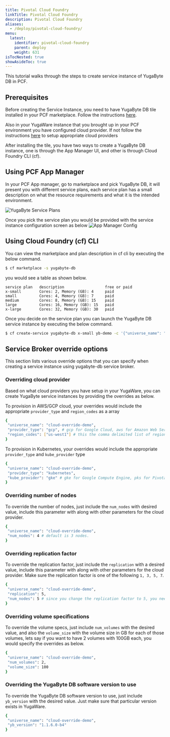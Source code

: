 ```yaml
---
title: Pivotal Cloud Foundry
linkTitle: Pivotal Cloud Foundry
description: Pivotal Cloud Foundry
aliases:
  - /deploy/pivotal-cloud-foundry/
menu:
  latest:
    identifier: pivotal-cloud-foundry
    parent: deploy
    weight: 631
isTocNested: true
showAsideToc: true
---
```


This tutorial walks through the steps to create service instance of YugaByte DB in PCF.  

## Prerequisites

Before creating the Service Instance, you need to have YugaByte DB tile installed in your PCF marketplace. Follow the instructions
[here](https://docs.pivotal.io/partners/yugabyte-db/).

Also in your YugaWare instance that you brought up in your PCF environment you have configured cloud provider. If not follow the
instructions [here](../enterprise-edition/configure-cloud-providers/) to setup appropriate cloud
providers

After installing the tile, you have two ways to create a YugaByte DB instance, one is through the App Manager UI, and other is through
Cloud Foundry CLI (cf).

## Using PCF App Manager

In your PCF App manager, go to marketplace and pick YugaByte DB, it will present you with different service plans,
each service plan has a small description on what the resource requirements and what it is the intended environment.

![YugaByte Service Plans](/images/deploy/pivotal-cloud-foundry/service-plan-choices.png)

Once you pick the service plan you would be provided with the service instance configuration screen as below
![App Manager Config](/images/deploy/pivotal-cloud-foundry/apps-manager-config.png)

## Using Cloud Foundry (cf) CLI

You can view the marketplace and plan description in cf cli by executing the below command.

```sh
$ cf marketplace -s yugabyte-db
```

you would see a table as shown below.

```
service plan   description                  free or paid
x-small        Cores: 2, Memory (GB): 4     paid
small          Cores: 4, Memory (GB): 7     paid
medium         Cores: 8, Memory (GB): 15    paid
large          Cores: 16, Memory (GB): 15   paid
x-large        Cores: 32, Memory (GB): 30   paid
```

Once you decide on the service plan you can launch the YugaByte DB service instance by executing the below command.

```sh
$ cf create-service yugabyte-db x-small yb-demo -c '{"universe_name": "yb-demo"}'
```

## Service Broker override options

This section lists various override options that you can specify when creating a service instance using yugabyte-db service broker.

### Overriding cloud provider

Based on what cloud providers you have setup in your YugaWare, you can create YugaByte service instances by providing
the overrides as below.

To provision in AWS/GCP cloud, your overrides would include the appropriate `provider_type` and `region_codes` as a array

```sh
{
 "universe_name": "cloud-override-demo",
 "provider_type": "gcp", # gcp for Google Cloud, aws for Amazon Web Service
 "region_codes": ["us-west1"] # this the comma delimited list of regions
}
```

To provision in Kubernetes, your overrides would include the appropriate `provider_type` and `kube_provider` type

```sh
{
 "universe_name": "cloud-override-demo",
 "provider_type": "kubernetes",
 "kube_provider": "gke" # gke for Google Compute Engine, pks for Pivotal Container Service (default)
}
```

### Overriding number of nodes

To override the number of nodes, just include the `num_nodes` with desired value, include this parameter with along with
other parameters for the cloud provider.

```sh
{
 "universe_name": "cloud-override-demo",
 "num_nodes": 4 # default is 3 nodes.
}
```

### Overriding replication factor

To override the replication factor, just include the `replication` with a desired value, include this parameter with along with
other parameters for the cloud provider. Make sure the replication factor is one of the following `1, 3, 5, 7`.

```sh
{
 "universe_name": "cloud-override-demo",
 "replication": 5,
 "num_nodes": 5 # since you change the replication factor to 5, you need to override the num_nodes to be 5 minimum.
}
```

### Overriding volume specifications

To override the volume specs, just include `num_volumes` with the desired value, and also the `volume_size` with the volume size
in GB for each of those volumes, lets say if you want to have 2 volumes with 100GB each, you would specify the overrides as below.

```sh
{
 "universe_name": "cloud-override-demo",
 "num_volumes": 2,
 "volume_size": 100
}
```

### Overriding the YugaByte DB software version to use

To override the YugaByte DB software version to use, just include `yb_version` with the desired value. Just make sure that particular
version exists in YugaWare.

```sh
{
 "universe_name": "cloud-override-demo",
 "yb_version": "1.1.6.0-b4"
}
```
